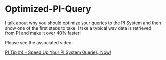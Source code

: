 # Optimized-PI-Query
I talk about why you should optimize your queries to the PI System and then show one of the first steps to take. I take a typical way data is retrieved from PI and make it over 40% faster!

Please see the associated video:

[PI Tip #4 - Speed Up Your PI System Queries, Now!](https://youtu.be/2BLQ0jgpKF4)
